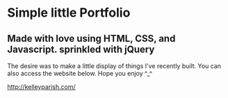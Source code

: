 # Simple little Portfolio

## Made with love using HTML, CSS, and Javascript. sprinkled with jQuery

The desire was to make a little display of things I've recently built. You can also access
the website below. Hope you enjoy ^_^

http://kelleyparish.com/
